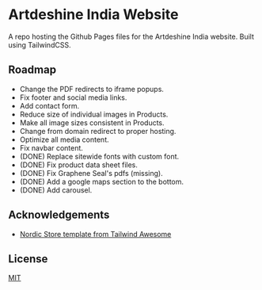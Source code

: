 # Artdeshine India Website

A repo hosting the Github Pages files for the Artdeshine India website. Built using TailwindCSS.

## Roadmap

- Change the PDF redirects to iframe popups.
- Fix footer and social media links.
- Add contact form.
- Reduce size of individual images in Products.
- Make all image sizes consistent in Products.
- Change from domain redirect to proper hosting.
- Optimize all media content.
- Fix navbar content.
- (DONE) Replace sitewide fonts with custom font.
- (DONE) Fix product data sheet files.
- (DONE) Fix Graphene Seal's pdfs (missing).
- (DONE) Add a google maps section to the bottom.
- (DONE) Add carousel.

## Acknowledgements

 - [Nordic Store template from Tailwind Awesome](https://www.tailwindawesome.com/resources/nordic-store)

## License

[MIT](https://choosealicense.com/licenses/mit/)
